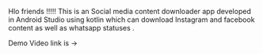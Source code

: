 Hlo friends !!!!! This is an Social media content downloader app developed in Android Studio using kotlin which can download Instagram and facebook content as well as whatsapp statuses .

Demo Video link is -> 
